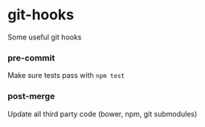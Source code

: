 git-hooks
=========

Some useful git hooks

### pre-commit

Make sure tests pass with `npm test`

### post-merge

Update all third party code (bower, npm, git submodules)

